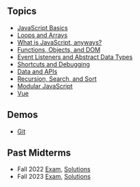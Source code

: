 ## Topics 

- [JavaScript Basics](/topics/js-basics/)
- [Loops and Arrays](/topics/loops-and-arrays/)
- [What is JavaScript, anyways?](/topics/what-is-javascript/)
- [Functions, Objects, and DOM](/topics/functions-dom/)
- [Event Listeners and Abstract Data Types](/topics/event-listeners-adt/)
- [Shortcuts and Debugging](/topics/shortcuts-and-debugging/)
- [Data and APIs](/topics/data/)
- [Recursion, Search, and Sort](/topics/recursion-search-sort/)
- [Modular JavaScript](/topics/modular-js/)
- [Vue](/topics/vue/)

## Demos

- [Git](/topics/git)

## Past Midterms
- Fall 2022 [Exam](/midterms/f22.pdf), [Solutions](/midterms/f22-solutions.pdf)
- Fall 2023 [Exam](/midterms/f23.pdf), [Solutions](/midterms/f23-solutions.pdf)